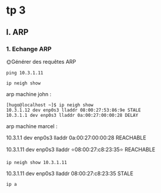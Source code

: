 # tp 3

## I. ARP

### 1. Echange ARP

🌞Générer des requêtes ARP

```ping 10.3.1.11```

```ip neigh show```

arp machine john :

```
[hugo@localhost ~]$ ip neigh show
10.3.1.12 dev enp0s3 lladdr 08:00:27:53:86:9e STALE
10.3.1.1 dev enp0s3 lladdr 0a:00:27:00:00:28 DELAY
```

arp machine marcel :

10.3.1.1 dev enp0s3 lladdr 0a:00:27:00:00:28 REACHABLE

10.3.1.11 dev enp0s3 lladdr ⭐08:00:27:c8:23:35⭐ REACHABLE

```ip neigh show 10.3.1.11```

10.3.1.11 dev enp0s3 lladdr 08:00:27:c8:23:35 STALE

```ip a```



